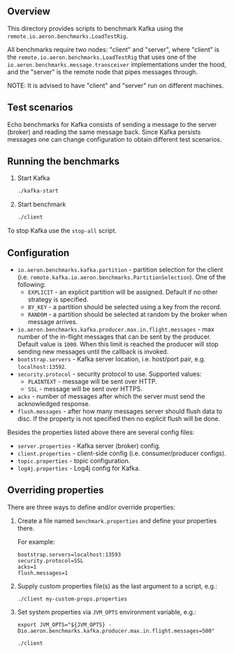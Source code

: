 Overview
--------

This directory provides scripts to benchmark Kafka using the `remote.io.aeron.benchmarks.LoadTestRig`.

All benchmarks require two nodes: "client" and "server", where "client" is the
`remote.io.aeron.benchmarks.LoadTestRig` that uses one of the
`io.aeron.benchmarks.message.transceiver` implementations under the hood, and the "server" is the
remote node that pipes messages through.

NOTE: It is advised to have "client" and "server" run on different machines.


Test scenarios
--------------

Echo benchmarks for Kafka consists of sending a message to the server (broker) and reading the same message back. Since
Kafka persists messages one can change configuration to obtain different test scenarios.


Running the benchmarks
----------------------

1. Start Kafka
    ```bash
    ./kafka-start
    ```

1. Start benchmark
    ```bash
    ./client
    ```

To stop Kafka use the `stop-all` script.

Configuration
-------------
* `io.aeron.benchmarks.kafka.partition` - partition selection for the client (i.e. 
`remote.kafka.io.aeron.benchmarks.PartitionSelection`). One of the following:
  * `EXPLICIT` - an explicit partition will be assigned. Default if no other strategy is specified.
  * `BY_KEY` - a partition should be selected using a key from the record.
  * `RANDOM` - a partition should be selected at random by the broker when message arrives.
* `io.aeron.benchmarks.kafka.producer.max.in.flight.messages` - max number of the in-flight messages
that can be sent by the producer. Default value is `1000`. When this limit is reached the producer will stop sending
new messages until the callback is invoked.
* `bootstrap.servers` - Kafka server location, i.e. host/port pair, e.g. `localhost:13592`.
* `security.protocol` - security protocol to use. Supported values:
  * `PLAINTEXT` - message will be sent over HTTP.
  * `SSL` - message will be sent over HTTPS.
* `acks` - number of messages after which the server must send the acknowledged response.
* `flush.messages` - after how many messages server should flush data to disc. If the property is not specified then
no explicit flush will be done.

Besides the properties listed above there are several config files:
* `server.properties` - Kafka server (broker) config.
* `client.properties` - client-side config (i.e. consumer/producer configs).
* `topic.properties` - topic configuration.
* `log4j.properties` - Log4j config for Kafka.


Overriding properties
---------------------

There are three ways to define and/or override properties:

1. Create a file named `benchmark.properties` and define your properties there.

    For example:
    ```
    bootstrap.servers=localhost:13593
    security.protocol=SSL
    acks=1
    flush.messages=1
    ```

1. Supply custom properties file(s) as the last argument to a script, e.g.:

    ```
    ./client my-custom-props.properties
    ```

1. Set system properties via `JVM_OPTS` environment variable, e.g.:

    ```
    export JVM_OPTS="${JVM_OPTS} -Dio.aeron.benchmarks.kafka.producer.max.in.flight.messages=500"
    
    ./client
    ```
